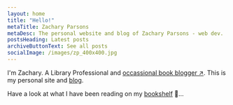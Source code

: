 ```yaml
---
layout: home
title: "Hello!"
metaTitle: Zachary Parsons
metaDesc: The personal website and blog of Zachary Parsons - web dev.
postsHeading: Latest posts
archiveButtonText: See all posts
socialImage: /images/zp_400x400.jpg
---
```

I'm Zachary. A Library Professional and <a href="https://alwaysbooks.co.uk" target="_blank">occassional book blogger ↗</a>. This is my personal site and [blog](/blog).

Have a look at what I have been reading on my [bookshelf](/bookshelf) 📖...
